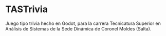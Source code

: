 # TASTrivia

Juego tipo trivia hecho en Godot, para la carrera Tecnicatura Superior en Análisis de Sistemas de la Sede Dinámica de Coronel Moldes (Salta).
